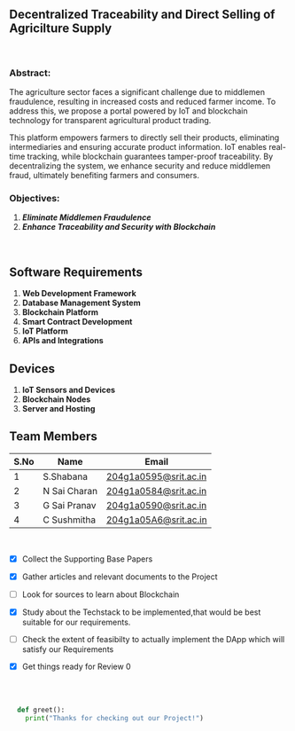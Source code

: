 ## Decentralized Traceability and Direct Selling of Agricilture Supply 
<br>

 ### Abstract: 
   The agriculture sector faces a significant challenge due to middlemen fraudulence, resulting in increased costs and reduced farmer income. To address this, we propose a portal powered by IoT and blockchain technology for transparent agricultural product trading. 

  This platform empowers farmers to directly sell their products, eliminating intermediaries and ensuring accurate product information. IoT enables real-time tracking, while blockchain guarantees tamper-proof traceability. By decentralizing the system, we enhance security and reduce middlemen fraud, ultimately benefiting farmers and consumers.

 ### Objectives:
  1. ***Eliminate Middlemen Fraudulence***
  2. ***Enhance Traceability and Security with Blockchain***

  <br>

## Software Requirements

1. **Web Development Framework**
2. **Database Management System**
3. **Blockchain Platform**
4. **Smart Contract Development**
5. **IoT Platform**
6. **APIs and Integrations**

## Devices

1. **IoT Sensors and Devices**
2. **Blockchain Nodes**
3. **Server and Hosting**


## Team Members
 S.No| Name     | Email          |
 --| -------- | -------------- |
 1| S.Shabana | 204g1a0595@srit.ac.in |
 2| N Sai Charan | 204g1a0584@srit.ac.in |
 3|G Sai Pranav | 204g1a0590@srit.ac.in|
 4|C Sushmitha |204g1a05A6@srit.ac.in|

<br>

 <!-- Task List -->
* [x] Collect the Supporting Base Papers
* [x] Gather articles and relevant documents to the Project
* [ ] Look for sources to learn about Blockchain
* [x] Study about the Techstack to be implemented,that would be best suitable for our requirements.
* [ ] Check the extent of feasibilty to actually implement the DApp which will satisfy our Requirements
* [x] Get things ready for Review 0



<br>
<br>


```python
  def greet():
    print("Thanks for checking out our Project!")
```
